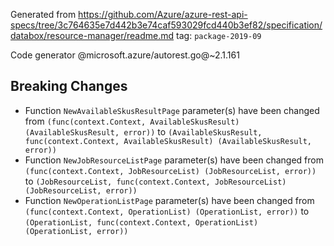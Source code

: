 Generated from https://github.com/Azure/azure-rest-api-specs/tree/3c764635e7d442b3e74caf593029fcd440b3ef82/specification/databox/resource-manager/readme.md tag: `package-2019-09`

Code generator @microsoft.azure/autorest.go@~2.1.161

## Breaking Changes

- Function `NewAvailableSkusResultPage` parameter(s) have been changed from `(func(context.Context, AvailableSkusResult) (AvailableSkusResult, error))` to `(AvailableSkusResult, func(context.Context, AvailableSkusResult) (AvailableSkusResult, error))`
- Function `NewJobResourceListPage` parameter(s) have been changed from `(func(context.Context, JobResourceList) (JobResourceList, error))` to `(JobResourceList, func(context.Context, JobResourceList) (JobResourceList, error))`
- Function `NewOperationListPage` parameter(s) have been changed from `(func(context.Context, OperationList) (OperationList, error))` to `(OperationList, func(context.Context, OperationList) (OperationList, error))`
